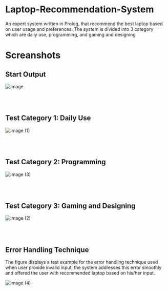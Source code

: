 # Laptop-Recommendation-System
An expert system written in Prolog, that recommend the best laptop based on user usage and preferences.
The system is divided into 3 category which are daily use, programming, and gaming and designing

# Screanshots
## Start Output
![image](https://user-images.githubusercontent.com/126514202/222284906-8789a155-56c5-4ae0-a35b-348eba6ff0f5.png)

<br>
<br>

## Test Category 1: Daily Use
![image (1)](https://user-images.githubusercontent.com/126514202/222284912-7089d786-d464-481e-9f78-0eeb2d7c3bf4.png)

<br>
<br>

## Test Category 2: Programming
![image (3)](https://user-images.githubusercontent.com/126514202/222284898-c0179f95-15c1-4364-b866-a060988f7218.png)

<br>
<br>

## Test Category 3: Gaming and Designing
![image (2)](https://user-images.githubusercontent.com/126514202/222284909-111d34cc-91ba-455f-8fbe-1b7096716131.png)

<br>
<br>

## Error Handling Technique
The figure displays a test example for the error handling technique used when user provide invalid input, the system addresses this error smoothly and offered the user with recommended laptop based on his/her input. 

![image (4)](https://user-images.githubusercontent.com/126514202/222284880-f18e5316-cb4b-4dbc-804b-b651d9aef9ab.png)

